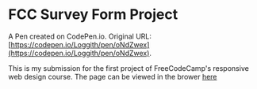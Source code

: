 # FCC Survey Form Project

A Pen created on CodePen.io. Original URL: [https://codepen.io/Loggith/pen/oNdZwex](https://codepen.io/Loggith/pen/oNdZwex).

This is my submission for the first project of FreeCodeCamp's responsive web design course. The page can be viewed in the brower <a href="https://devloggith.github.io/fcc-survey-form-project/" target="_blank">here</a>
